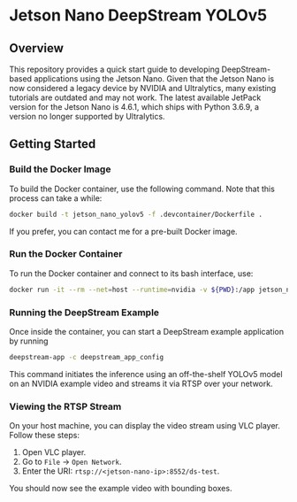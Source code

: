 # Jetson Nano DeepStream YOLOv5

## Overview
This repository provides a quick start guide to developing DeepStream-based applications using the Jetson Nano. Given that the Jetson Nano is now considered a legacy device by NVIDIA and Ultralytics, many existing tutorials are outdated and may not work. The latest available JetPack version for the Jetson Nano is 4.6.1, which ships with Python 3.6.9, a version no longer supported by Ultralytics.

## Getting Started

### Build the Docker Image
To build the Docker container, use the following command. Note that this process can take a while:

```sh
docker build -t jetson_nano_yolov5 -f .devcontainer/Dockerfile .
```
If you prefer, you can contact me for a pre-built Docker image.

### Run the Docker Container
To run the Docker container and connect to its bash interface, use:
```sh
docker run -it --rm --net=host --runtime=nvidia -v ${PWD}:/app jetson_nano_yolov5 bash
```

### Running the DeepStream Example
Once inside the container, you can start a DeepStream example application by running
```sh
deepstream-app -c deepstream_app_config
```
This command initiates the inference using an off-the-shelf YOLOv5 model on an NVIDIA example video and streams it via RTSP over your network.

### Viewing the RTSP Stream
On your host machine, you can display the video stream using VLC player. Follow these steps:
1. Open VLC player.
2. Go to `File` -> `Open Network`.
3. Enter the URI: `rtsp://<jetson-nano-ip>:8552/ds-test`.
   
You should now see the example video with bounding boxes.
